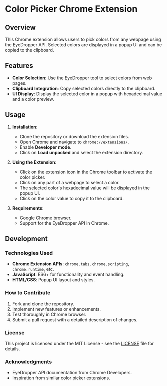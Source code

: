 # Color Picker Chrome Extension

## Overview

This Chrome extension allows users to pick colors from any webpage using the EyeDropper API. Selected colors are displayed in a popup UI and can be copied to the clipboard.

## Features

- **Color Selection**: Use the EyeDropper tool to select colors from web pages.
- **Clipboard Integration**: Copy selected colors directly to the clipboard.
- **UI Display**: Display the selected color in a popup with hexadecimal value and a color preview.

## Usage

1. **Installation**:
   - Clone the repository or download the extension files.
   - Open Chrome and navigate to `chrome://extensions/`.
   - Enable **Developer mode**.
   - Click on **Load unpacked** and select the extension directory.

2. **Using the Extension**:
   - Click on the extension icon in the Chrome toolbar to activate the color picker.
   - Click on any part of a webpage to select a color.
   - The selected color's hexadecimal value will be displayed in the popup UI.
   - Click on the color value to copy it to the clipboard.

3. **Requirements**:
   - Google Chrome browser.
   - Support for the EyeDropper API in Chrome.

## Development

### Technologies Used

- **Chrome Extension APIs**: `chrome.tabs`, `chrome.scripting`, `chrome.runtime`, etc.
- **JavaScript**: ES6+ for functionality and event handling.
- **HTML/CSS**: Popup UI layout and styles.

### How to Contribute

1. Fork and clone the repository.
2. Implement new features or enhancements.
3. Test thoroughly in Chrome browser.
4. Submit a pull request with a detailed description of changes.

### License

This project is licensed under the MIT License - see the [LICENSE](LICENSE) file for details.

### Acknowledgments

- EyeDropper API documentation from Chrome Developers.
- Inspiration from similar color picker extensions.
